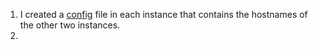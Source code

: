 1. I created a [config](https://github.com/WSU-kduncan/ceg3120-Nanomarine/blob/main/Projects/Project4/ssh%20config.PNG) file in each instance that contains the hostnames of the other two instances.
2.

